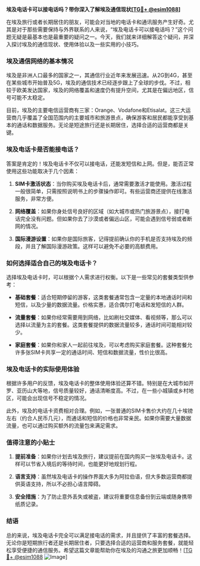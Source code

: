 **埃及电话卡可以接电话吗？带你深入了解埃及通信现状[[TG💪+ @esim1088](https://t.me/s/esim1088)]**

在埃及旅行或者长期居住的朋友，可能会对当地的电话卡和通讯服务产生好奇。尤其是对于那些需要保持与外界联系的人来说，“埃及电话卡可以接电话吗？”这个问题无疑是最基本也是最重要的疑问之一。今天，我们就来详细解答这个疑问，并深入探讨埃及的通信现状、使用体验以及一些实用的小技巧。

### 埃及通信网络的基本情况

埃及是非洲人口最多的国家之一，其通信行业近年来发展迅速。从2G到4G，甚至在某些城市开始普及5G，埃及的通信技术已经逐步跟上了全球的步伐。不过，相较于欧美发达国家，埃及的网络覆盖和速度仍有提升空间，尤其是在偏远地区，信号可能不太稳定。

目前，埃及的主要电信运营商有三家：Orange、Vodafone和Etisalat。这三大运营商几乎覆盖了全国范围内的主要城市和旅游景点，确保游客和居民都能享受到基本的通话和数据服务。无论是短途旅行还是长期居住，选择合适的运营商都是关键。

### 埃及电话卡是否能接电话？

答案是肯定的！埃及电话卡不仅可以接电话，还能发短信和上网。但是，能否正常使用这些功能取决于几个因素：

1. **SIM卡激活状态**：当你购买埃及电话卡后，通常需要激活才能使用。激活过程一般很简单，只需按照说明书上的步骤操作即可。有些运营商还提供在线激活服务，非常方便。
   
2. **网络覆盖**：如果你身处信号良好的区域（如大城市或热门旅游景点），接打电话完全没有问题。但如果你去了沙漠或者偏远山区，可能会遇到信号弱或者断网的情况。

3. **国际漫游设置**：如果你是国际旅客，记得提前确认你的手机是否支持埃及的频段，并且了解国际漫游政策。这样可以避免不必要的高额费用。

### 如何选择适合自己的埃及电话卡？

选择埃及电话卡时，可以根据个人需求进行权衡。以下是一些常见的套餐类型供参考：

- **基础套餐**：适合短期停留的游客，这类套餐通常包含一定量的本地通话时间和短信，以及少量的数据流量。价格实惠，适合偶尔打电话和发短信的人群。
  
- **流量套餐**：如果你经常需要用到网络，比如刷社交媒体、看视频等，那么可以选择以流量为主的套餐。这类套餐提供的数据流量较多，通话时间可能相对较少。

- **家庭套餐**：如果你和家人一起前往埃及，可以考虑购买家庭套餐。这种套餐允许多张SIM卡共享一定的通话时间、短信和数据流量，性价比很高。

### 埃及电话卡的实际使用体验

根据许多用户的反馈，埃及电话卡的整体使用体验还算不错。特别是在大城市如开罗、亚历山大等地，信号质量较好，通话清晰度高。不过，在一些小城镇或乡村地区，可能会出现信号不稳定的情况。

此外，埃及的电话卡资费相对合理。例如，一张普通的SIM卡售价大约在几十埃镑左右（约合人民币几元），而通话和短信的价格也非常亲民。如果你需要大量数据流量，也可以通过购买额外的流量包来满足需求。

### 值得注意的小贴士

1. **提前准备**：如果你计划去埃及旅行，建议提前在国内购买一张埃及电话卡。这样可以节省入境后的等待时间，也能更好地规划行程。

2. **语言支持**：虽然埃及电话卡的操作界面大多为阿拉伯语，但大多数运营商都提供英语支持，所以不必担心语言障碍。

3. **安全措施**：为了防止意外丢失或被盗，建议将重要信息备份到云端或随身携带纸质记录。

### 结语

总的来说，埃及电话卡完全可以满足接电话的需求，并且提供了丰富的套餐选择。无论你是短期旅行者还是长期居住者，只要选择合适的运营商和服务套餐，就能轻松享受便捷的通信服务。希望这篇文章能帮助你在埃及的沟通之旅更加顺畅！[[TG💪+ @esim1088](https://t.me/s/esim1088) ![Image](https://i.postimg.cc/4NQfJmqS/Snipaste-2025-05-13-00-14-12.png)]
